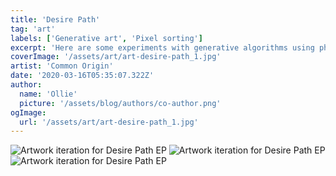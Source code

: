```yaml
---
title: 'Desire Path'
tag: 'art'
labels: ['Generative art', 'Pixel sorting']
excerpt: 'Here are some experiments with generative algorithms using photpgraphy as a subject. I used an original photograph which was then processed through a pixel sorting algorithm to create the effect.'
coverImage: '/assets/art/art-desire-path_1.jpg'
artist: 'Common Origin'
date: '2020-03-16T05:35:07.322Z'
author:
  name: 'Ollie'
  picture: '/assets/blog/authors/co-author.png'
ogImage:
  url: '/assets/art/art-desire-path_1.jpg'
---
```


![Artwork iteration for Desire Path EP](/assets/art/art-desire-path_2.jpg "Artwork iteration for Desire Path EP")
![Artwork iteration for Desire Path EP](/assets/art/art-desire-path_3.jpg "Artwork iteration for Desire Path EP")
![Artwork iteration for Desire Path EP](/assets/art/art-desire-path_4.jpg "Artwork iteration for Desire Path EP")